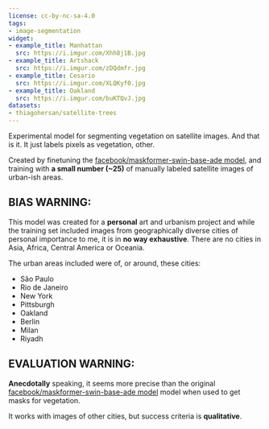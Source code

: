 ```yaml
---
license: cc-by-nc-sa-4.0
tags:
- image-segmentation
widget:
- example_title: Manhattan
  src: https://i.imgur.com/Xhh8j1B.jpg
- example_title: Artshack
  src: https://i.imgur.com/zDQdmfr.jpg
- example_title: Cesario
  src: https://i.imgur.com/XLQKyf0.jpg
- example_title: Oakland
  src: https://i.imgur.com/buKTQvJ.jpg
datasets:
- thiagohersan/satellite-trees
---
```


Experimental model for segmenting vegetation on satellite images. And that is it. It just labels pixels as vegetation, other.

Created by finetuning the [facebook/maskformer-swin-base-ade model](https://huggingface.co/facebook/maskformer-swin-base-ade), and training with **a small number (~25)** of manually labeled satellite images of urban-ish areas.

## BIAS WARNING:
This model was created for a **personal** art and urbanism project and while the training set included images from geographically diverse cities of personal importance to me, it is in **no way exhaustive**. There are no cities in Asia, Africa, Central America or Oceania.

The urban areas included were of, or around, these cities:
- São Paulo
- Rio de Janeiro
- New York
- Pittsburgh
- Oakland
- Berlin
- Milan
- Riyadh

## EVALUATION WARNING:
**Anecdotally** speaking, it seems more precise than the original [facebook/maskformer-swin-base-ade model](https://huggingface.co/facebook/maskformer-swin-base-ade) model when used to get masks for vegetation.

It works with images of other cities, but success criteria is **qualitative**.
